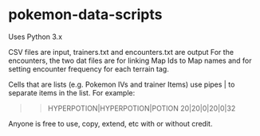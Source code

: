 # pokemon-data-scripts

Uses Python 3.x

CSV files are input, trainers.txt and encounters.txt are output
For the encounters, the two dat files are for linking Map Ids to Map names and for setting encounter frequency for each terrain tag.

Cells that are lists (e.g. Pokemon IVs and trainer Items) use pipes | to separate items in the list.
For example:

>>  HYPERPOTION|HYPERPOTION|POTION
>>  20|20|0|20|0|32

Anyone is free to use, copy, extend, etc with or without credit.
